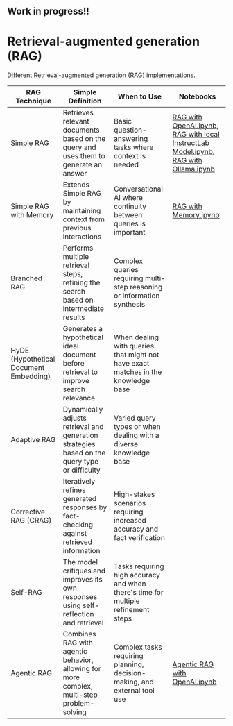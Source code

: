 ## Work in progress!!

# Retrieval-augmented generation (RAG)
Different Retrieval-augmented generation (RAG) implementations.

| RAG Technique                      | Simple Definition                                                                 | When to Use                                                                           | Notebooks
|------------------------------------|------------------------------------------------------------------------------------|---------------------------------------------------------------------------------------|-------------------------------------------------------|
| Simple RAG                         | Retrieves relevant documents based on the query and uses them to generate an answer| Basic question-answering tasks where context is needed                                | [RAG with OpenAI.ipynb](/RAG%20with%20OpenAI.ipynb), [RAG with local InstructLab Model.ipynb](/RAG%20with%20local%20InstructLab.ipynb), [RAG with Ollama.ipynb](/RAG%20with%20Ollama.ipynb) |
| Simple RAG with Memory             | Extends Simple RAG by maintaining context from previous interactions               | Conversational AI where continuity between queries is important                       | [RAG with Memory.ipynb](/RAG%20with%20Memory.ipynb)|
| Branched RAG                       | Performs multiple retrieval steps, refining the search based on intermediate results| Complex queries requiring multi-step reasoning or information synthesis               | |
| HyDE (Hypothetical Document Embedding) | Generates a hypothetical ideal document before retrieval to improve search relevance| When dealing with queries that might not have exact matches in the knowledge base      | |
| Adaptive RAG                       | Dynamically adjusts retrieval and generation strategies based on the query type or difficulty| Varied query types or when dealing with a diverse knowledge base                       | |
| Corrective RAG (CRAG)              | Iteratively refines generated responses by fact-checking against retrieved information| High-stakes scenarios requiring increased accuracy and fact verification               | |
| Self-RAG                           | The model critiques and improves its own responses using self-reflection and retrieval| Tasks requiring high accuracy and when there's time for multiple refinement steps     | |
| Agentic RAG                        | Combines RAG with agentic behavior, allowing for more complex, multi-step problem-solving| Complex tasks requiring planning, decision-making, and external tool use              |[Agentic RAG with OpenAI.ipynb](/Agentic%20RAG%20with%20OpenAI.ipynb)|
 
